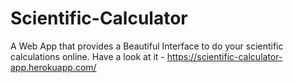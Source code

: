 # Scientific-Calculator
A Web App that provides a Beautiful Interface to do your scientific calculations online.
Have a look at it - https://scientific-calculator-app.herokuapp.com/
